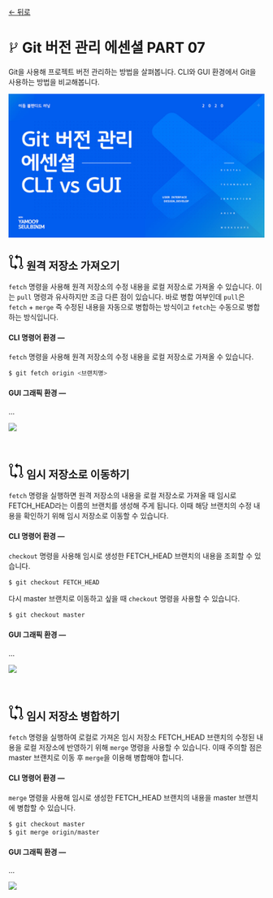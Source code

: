 [← 뒤로](./README.md)

# <img src="./assets/icon-git-1.jpg" alt /> Git 버전 관리 에센셜 PART 07

Git을 사용해 프로젝트 버전 관리하는 방법을 살펴봅니다. CLI와 GUI 환경에서 Git을 사용하는 방법을 비교해봅니다.

<a href="https://bit.ly/GIT_ESSENTIAL" target="_blank"><img src="./assets/00-COVER.jpg" alt /></a>


<!-- ----------------------------------------------------------------------- -->


## <img src="./assets/icon-git-2.png" alt /> 원격 저장소 가져오기

`fetch` 명령을 사용해 원격 저장소의 수정 내용을 로컬 저장소로 가져올 수 있습니다. 이는 `pull` 명령과 유사하지만 조금 다른 점이 있습니다. 바로 병합 여부인데 `pull`은 `fetch` + `merge` 즉 수정된 내용을 자동으로 병합하는 방식이고 `fetch`는 수동으로 병합하는 방식입니다. 

#### CLI 명령어 환경 —

`fetch` 명령을 사용해 원격 저장소의 수정 내용을 로컬 저장소로 가져올 수 있습니다.

```sh
$ git fetch origin <브랜치명>
```


#### GUI 그래픽 환경 —

...

![](assets/파일명.png)

<br>

<!-- ----------------------------------------------------------------------- -->
## <img src="./assets/icon-git-2.png" alt /> 임시 저장소로 이동하기

`fetch` 명령을 실행하면 원격 저장소의 내용을 로컬 저장소로 가져올 때 임시로 FETCH_HEAD라는 이름의 브랜치를 생성해 주게 됩니다. 이때 해당 브랜치의 수정 내용을 확인하기 위해 임시 저장소로 이동할 수 있습니다.  

#### CLI 명령어 환경 —

`checkout` 명령을 사용해 임시로 생성한 FETCH_HEAD 브랜치의 내용을 조회할 수 있습니다. 

```sh
$ git checkout FETCH_HEAD
```

다시 master 브랜치로 이동하고 싶을 때 `checkout` 명령을 사용할 수 있습니다. 

```sh
$ git checkout master
```

#### GUI 그래픽 환경 —

...

![](assets/파일명.png)

<br>
<!-- ----------------------------------------------------------------------- -->

## <img src="./assets/icon-git-2.png" alt /> 임시 저장소 병합하기

`fetch` 명령을 실행하여 로컬로 가져온 임시 저장소 FETCH_HEAD 브랜치의 수정된 내용을 로컬 저장소에 반영하기 위해 `merge` 명령을 사용할 수 있습니다. 이때 주의할 점은 master 브랜치로 이동 후 `merge`을 이용해 병합해야 합니다. 

#### CLI 명령어 환경 —

`merge` 명령을 사용해 임시로 생성한 FETCH_HEAD 브랜치의 내용을 master 브랜치에 병합할 수 있습니다. 

```sh
$ git checkout master
$ git merge origin/master
```

#### GUI 그래픽 환경 —

...

![](assets/파일명.png)

<br>
<!-- ----------------------------------------------------------------------- -->
